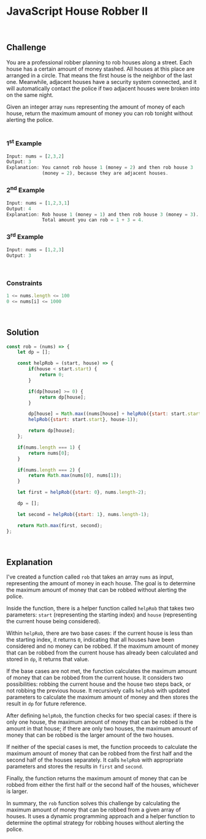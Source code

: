 # JavaScript House Robber II
<br/>

## Challenge
You are a professional robber planning to rob houses along a street. Each house has a certain amount of money stashed. All houses at this place are arranged in a circle. That means the first house is the neighbor of the last one. Meanwhile, adjacent houses have a security system connected, and it will automatically contact the police if two adjacent houses were broken into on the same night.

Given an integer array `nums` representing the amount of money of each house, return the maximum amount of money you can rob tonight without alerting the police.
<br/>
<br/>

### 1<sup>st</sup> Example

```JavaScript
Input: nums = [2,3,2]
Output: 3
Explanation: You cannot rob house 1 (money = 2) and then rob house 3
             (money = 2), because they are adjacent houses.
```

### 2<sup>nd</sup> Example

```JavaScript
Input: nums = [1,2,3,1]
Output: 4
Explanation: Rob house 1 (money = 1) and then rob house 3 (money = 3).
             Total amount you can rob = 1 + 3 = 4.
```

### 3<sup>rd</sup> Example

```JavaScript
Input: nums = [1,2,3]
Output: 3
```

<br/>

### Constraints

```JavaScript
1 <= nums.length <= 100
0 <= nums[i] <= 1000
```

<br/>

## Solution

```JavaScript
const rob = (nums) => {
    let dp = [];

    const helpRob = (start, house) => {
        if(house < start.start) {
            return 0;
        }

        if(dp[house] >= 0) {
            return dp[house];
        }

        dp[house] = Math.max((nums[house] + helpRob({start: start.start}, house-2)),
        helpRob({start: start.start}, house-1));

        return dp[house];
    };

    if(nums.length === 1) {
        return nums[0];
    }

    if(nums.length === 2) {
        return Math.max(nums[0], nums[1]);
    }

    let first = helpRob({start: 0}, nums.length-2);

    dp = [];

    let second = helpRob({start: 1}, nums.length-1);

    return Math.max(first, second);
};
```

<br/>

## Explanation

I've created a function called `rob` that takes an array `nums` as input, representing the amount of money in each house. The goal is to determine the maximum amount of money that can be robbed without alerting the police.
<br/>

Inside the function, there is a helper function called `helpRob` that takes two parameters: `start` (representing the starting index) and `house` (representing the current house being considered).
<br/>

Within `helpRob`, there are two base cases: if the current house is less than the starting index, it returns `0`, indicating that all houses have been considered and no money can be robbed. If the maximum amount of money that can be robbed from the current house has already been calculated and stored in `dp`, it returns that value.
<br/>

If the base cases are not met, the function calculates the maximum amount of money that can be robbed from the current house. It considers two possibilities: robbing the current house and the house two steps back, or not robbing the previous house. It recursively calls `helpRob` with updated parameters to calculate the maximum amount of money and then stores the result in `dp` for future reference.
<br/>

After defining `helpRob`, the function checks for two special cases: if there is only one house, the maximum amount of money that can be robbed is the amount in that house; if there are only two houses, the maximum amount of money that can be robbed is the larger amount of the two houses.
<br/>

If neither of the special cases is met, the function proceeds to calculate the maximum amount of money that can be robbed from the first half and the second half of the houses separately. It calls `helpRob` with appropriate parameters and stores the results in `first` and `second`.
<br/>

Finally, the function returns the maximum amount of money that can be robbed from either the first half or the second half of the houses, whichever is larger.
<br/>

In summary, the `rob` function solves this challenge by calculating the maximum amount of money that can be robbed from a given array of houses. It uses a dynamic programming approach and a helper function to determine the optimal strategy for robbing houses without alerting the police.
<br/>
<br/>